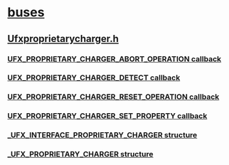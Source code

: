 # [buses](../_buses/index.md)
## [Ufxproprietarycharger.h](index.md)
### [UFX_PROPRIETARY_CHARGER_ABORT_OPERATION callback](../ufxproprietarycharger/nc-ufxproprietarycharger-ufx_proprietary_charger_abort_operation.md)
### [UFX_PROPRIETARY_CHARGER_DETECT callback](../ufxproprietarycharger/nc-ufxproprietarycharger-ufx_proprietary_charger_detect.md)
### [UFX_PROPRIETARY_CHARGER_RESET_OPERATION callback](../ufxproprietarycharger/nc-ufxproprietarycharger-ufx_proprietary_charger_reset_operation.md)
### [UFX_PROPRIETARY_CHARGER_SET_PROPERTY callback](../ufxproprietarycharger/nc-ufxproprietarycharger-ufx_proprietary_charger_set_property.md)
### [_UFX_INTERFACE_PROPRIETARY_CHARGER structure](../ufxproprietarycharger/ns-ufxproprietarycharger-_ufx_interface_proprietary_charger.md)
### [_UFX_PROPRIETARY_CHARGER structure](../ufxproprietarycharger/ns-ufxproprietarycharger-_ufx_proprietary_charger.md)
